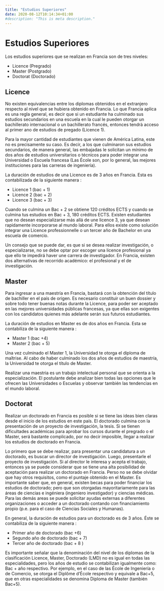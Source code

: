 ```yaml
---
title: "Estudios Superiores"
date: 2020-08-12T10:14:34+01:00
#description: "This is meta description."
---
```

# Estudios Superiores

Los estudios superiores que se realizan en Francia son de tres niveles: 

- Licence (Pregrado)
- Master (Postgrado) 
- Doctorat (Doctorado)

## Licence

No existen equivalencias entre los diplomas obtenidos en el extranjero respecto al nivel que se hubiera obtenido en Francia. Lo que Francia aplica es una regla general, es decir que si un estudiante ha culminado sus estudios secundarios en una escuela en la cual le pueden otorgar un bachillerato internacional o un bachillerato francés, entonces tendrà acceso al primer ano de estudios de pregado (Licence 1).

Para la mayor cantidad de estudiantes que vienen de América Latina, este no es precisamente su caso. Es decir, a los que culminaron sus estudios secundarios, de manera general, las embajadas le solicitan un mínimo de dos años de estudios universitarios o técnicos para poder integrar una Universidad o Escuela francesa (Las École son, por lo general, las mejores instituciones para las carreras de ingeniería).

La duración de estudios de una Licence es de 3 años en Francia. Esta es contabilizada de la siguiente manera :
- Licence 1 (bac + 1)
- Licence 2 (bac + 2)
- Licence 3 (bac + 3)

Cuando se culmina un Bac + 2 se obtiene 120 créditos ECTS y cuando se culmina tus estudios en Bac + 3, 180 créditos ECTS. 
Existen estudiantes que no desean especializarse más allá de une licence 3, ya que desean rapidamente incorporarse al mundo laboral. Para ellos existe como solución integrar una Licence professionnelle o un tercer año de Bachelor en una escuela de comercio.

Un consejo que se puede dar, es que si se desea realizar investigación, o especializarse, no se debe optar por escoger una licence profesional ya que ello te impedirá haver une carrera de investigador. En Francia, existen dos alternativas de recorrido académico: el profesional y el de investigación.

## Master

Para ingresar a una maestría en Francia, bastará con la obtención del título de bachiller en el país de origen. Es necesario constituir un buen dossier y sobre todo tener buenas notas durante la Licence, para poder ser aceptado en las mejores universidades públicas francesas, ya que ellas son exigentes con los candidatos quienes más adelante serán sus futuros estudiantes.

La duración de estudios en Master es de dos años en Francia. Esta se contabiliza de la siguiente manera :
- Master 1 (bac +4)
- Master 2 (bac + 5)

Una vez culminado el Master 1, la Universidad te otorga el diploma de maîtrise. Al cabo de haber culminado los dos años de estudios de maestría, la Universidad te otorga el título de Master.

Realizar una maestria es un trabajo intelectual personal que se orienta a la especialización. El postulante debe analizar bien todas las opciones que le ofrecen las Universidades o Escuelas y observar también las tendencias en el mundo laboral. 

## Doctorat

Realizar un doctorado en Francia es posible si se tiene las ideas bien claras desde el inicio de los estudios en este país. El doctorado culmina con la presentación de un proyecto de investigación, la tesis. Si se tienen dificultades académicas para aprobar los cursos durante el pregrado o el Master, será bastante complicado, por no decir imposible, llegar a realizar los estudios de doctorado en Francia.

Lo primero que se debe realizar, para presentar una candidatura a un doctorado, es buscar un director de investigación. Luego, presentarle el proyecto de investigación. Si al director le interesa y acepta el trabajo, entonces ya se puede considerar que se tiene una alta posibilidad de aceptación para realizar un doctorado en Francia. Perso no se debe olvidar que hay otros requisitos, como el puntaje obtenido en el Master. Es importante saber que, en general, existen becas para poder financiar los estudios de doctorado; pero que son otorgadas mayoritariamente para las áreas de ciencias e ingéniera (ingeniero investigador) y ciencias médicas. Para las demás areas se puede solicitar ayudas externas a diferentes organizaciones o acceder a un doctorado contando con financiamiento propio (p.e. para el caso de Ciencias Sociales y Humanas).

En general, la duración de estudios para un doctorado es de 3 años. Éste se contabiliza de la siguiente manera :
- Primer año de doctorado (bac +6)
- Segundo año de doctorado (bac + 7)
- Tercer año de doctorado (bac + 8 )

Es importante señalar que la denominación del nivel de los diplomas de la clasificación Licence, Master, Doctorado (LMD) no es igual en todas las especialidades, pero los años de estudio se contabilizan igualmente como: Bac + año respectivo. Por ejemplo, en el caso de las École de Ingeniería o de Comercio, se otorga el Diplôme d’École respectivo y equivale a Bac+5, que en otras especialidades se denomina Diploma de Master (también Bac+5).
